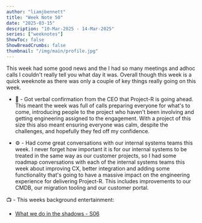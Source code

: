 ```yaml
---
author: "liamjbennett"
title: "Week Note 50"
date: "2025-03-15"
description: "10-Mar-2025 - 14-Mar-2025"
series: ["weeknotes"]
ShowToc: false
ShowBreadCrumbs: false
thumbnail: "/img/main/profile.jpg"
---
```


This week had some good news and the I had so many meetings and adhoc calls I couldn't really tell you what day it was. Overall though this week is a quick weeknote as there was only a couple of key things really going on this week.

* 🚌 - Got verbal confirmation from the CEO that Project-R is going ahead. This meant the week was full of calls preparing everyone for what's to come, introducing people to the project who haven't been involving and getting engineering assigned to the engagement. With a project of this size this also meant ensuring everyone was calm, despite the challenges, and hopefully they fed off my confidence.

* ⚙️ - Had come great conversations with our internal systems teams this week. I never forget how important it is for our internal systems to be treated in the same way as our customer projects, so I had some roadmap conversations with each of the internal systems teams this week about improving CX, better integration and adding some functionality that's going to have a massive impact on the engineering experience for delivering Project-R. This includes improvements to our CMDB, our migration tooling and our customer portal.

📺 - This weeks background entertainment:
* [What we do in the shadows - S06](https://www.imdb.com/title/tt7908628/) 